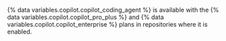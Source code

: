 {% data variables.copilot.copilot_coding_agent %} is available with the {% data variables.copilot.copilot_pro_plus %} and {% data variables.copilot.copilot_enterprise %} plans in repositories where it is enabled.

